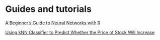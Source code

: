 # Guides and tutorials

[A Beginner’s Guide to Neural Networks with R](nn_intro/)

[Using kNN Classifier to Predict Whether the Price of Stock Will Increase](/knn_stock_prices)